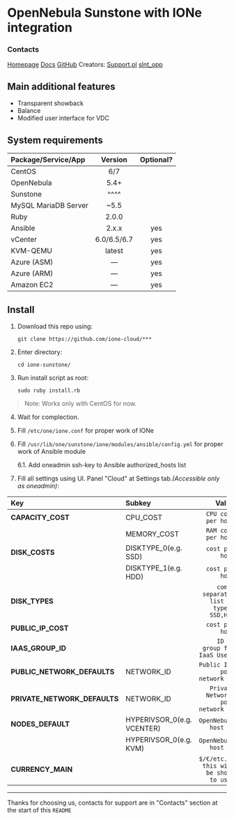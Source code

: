 # OpenNebula Sunstone with IONe integration

### Contacts
[Homepage](https://ione-cloud.net)
[Docs](https://docs.ione-cloud.net)
[GitHub](https://github.com/ione-cloud)
Creators:
[Support.pl](https://support.pl)
[slnt_opp](http://slnt-opp.xyz)


## Main additional features
 * Transparent showback
 * Balance
 * Modified user interface for VDC

## System requirements
|   Package/Service/App     |   Version         |   Optional?   |
|:--------------------------|:-----------------:|:-------------:|
|   CentOS	                |   6/7             |               |
|   OpenNebula	            |   5.4+            |               |
|   Sunstone	            |   ^^^^            |               |
|   MySQL MariaDB Server	|   ~5.5            |               |
|   Ruby	                |   2.0.0           |               |
|   Ansible             	|   2.x.x           |   yes         |
|   vCenter             	|   6.0/6.5/6.7     |   yes         |
|   KVM-QEMU            	|   latest          |   yes         |
|   Azure (ASM)             |	—               |   yes         |
|   Azure (ARM)             |	—               |   yes         |
|   Amazon EC2              |	—               |   yes         |


## Install

1. Download this repo using:

   `git clone https://github.com/ione-cloud/***`

2. Enter directory:

    `cd ione-sunstone/`

3. Run install script as root:

    `sudo ruby install.rb`
> Note:
> Works only with CentOS for now.

4. Wait for complection.

5. Fill `/etc/one/ione.conf` for proper work of IONe

6. Fill `/usr/lib/one/sunstone/ione/modules/ansible/config.yml` for proper work of Ansible module

    6.1. Add oneadmin ssh-key to Ansible authorized_hosts list

7. Fill all settings using UI. Panel "Cloud" at Settings tab._(Accessible only as oneadmin)_:

| Key                           | Subkey                    | Value                                     |
|:------------------------------|:--------------------------|------------------------------------------:|
| __CAPACITY_COST__             | CPU_COST                  | `CPU cost per hour`                       |
|                               | MEMORY_COST               | `RAM cost per hour`                       |
| __DISK_COSTS__                | DISKTYPE_0(e.g. SSD)      | `cost per hour`                           |
|                               | DISKTYPE_1(e.g. HDD)      | `cost per hour`                           |
| __DISK_TYPES__                |                           | `comma separated list of types: SSD,HDD`  |
| __PUBLIC_IP_COST__            |                           | `cost per hour`                           |
| __IAAS_GROUP_ID__             |                           | `ID of group for IaaS Users`              |
| __PUBLIC_NETWORK_DEFAULTS__   | NETWORK_ID                | `Public IPs pool network ID`              |
| __PRIVATE_NETWORK_DEFAULTS__  | NETWORK_ID                | `Private Networks pool network ID`        |
| __NODES_DEFAULT__             | HYPERIVSOR_0(e.g. VCENTER)| `OpenNebula host id`                      |
|                               | HYPERIVSOR_0(e.g. KVM)    | `OpenNebula host id`                      |
| __CURRENCY_MAIN__             |                           | `$/€/etc... this will be shown to user`   |
---------------------------------------------------------------------------------------------------------

Thanks for choosing us, contacts for support are in "Contacts" section at the start of this `README`